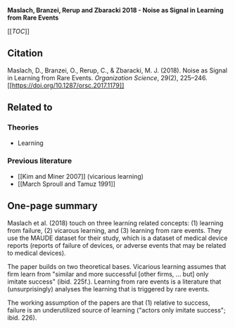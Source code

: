 **Maslach, Branzei, Rerup and Zbaracki 2018 - Noise as Signal in Learning from Rare Events**

[[_TOC_]]

## Citation
Maslach, D., Branzei, O., Rerup, C., & Zbaracki, M. J. (2018). Noise as Signal in Learning from Rare Events. *Organization Science*, 29(2), 225–246. [[https://doi.org/10.1287/orsc.2017.1179]]

## Related to

### Theories
* Learning

### Previous literature
* [[Kim and Miner 2007]] (vicarious learning)
* [[March Sproull and Tamuz 1991]]

## One-page summary
Maslach et al. (2018) touch on three learning related concepts: (1) learning from failure, (2) vicarous learning, and (3) learning from rare events. They use the MAUDE dataset for their study, which is a dataset of medical device reports (reports of failure of devices, or adverse events that may be related to medical devices).

The paper builds on two theoretical bases. Vicarious learning assumes that firm learn from "similar and more successful [other firms, ... but] only imitate success" (ibid. 225f.). Learning from rare events is a literature that (unsurprisingly) analyses the learning that is triggered by rare events.

The working assumption of the papers are that (1) relative to success, failure is an underutilized source of learning ("actors only imitate success"; ibid. 226).